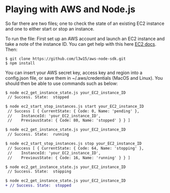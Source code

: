 # Playing with AWS and Node.js
So far there are two files; one to check the state of an existing EC2 instance and one to either start or stop an instance.

To run the file:
First set up an AWS account and launch an EC2 instance and take a note of the instance ID. You can get help with this here <a href="https://aws.amazon.com/documentation/ec2/">EC2 docs<a>. Then: 
```
$ git clone https://github.com/l3w15/aws-node-sdk.git
$ npm install
```
You can insert your AWS secret key, access key and region into a config.json file, or save them in ~/.aws/credentials (MacOS and Linux). You should then be able to use commands such as below:
```diff
$ node ec2_get_instance_state.js your_EC2_instance_ID
 // Success. State:  stopped

$ node ec2_start_stop_instances.js start your_EC2_instance_ID
 // Success [ { CurrentState: { Code: 0, Name: 'pending' },
 //    InstanceId: 'your_EC2_instance_ID',
 //    PreviousState: { Code: 80, Name: 'stopped' } } ]

$ node ec2_get_instance_state.js your_EC2_instance_ID
 // Success. State:  running

$ node ec2_start_stop_instances.js stop your_EC2_instance_ID
 // Success [ { CurrentState: { Code: 64, Name: 'stopping' },
 //    InstanceId: 'your_EC2_instance_ID',
 //    PreviousState: { Code: 16, Name: 'running' } } ]

$ node ec2_get_instance_state.js your_EC2_instance_ID
 // Success. State:  stopping

$ node ec2_get_instance_state.js your_EC2_instance_ID
+ // Success. State:  stopped
```

